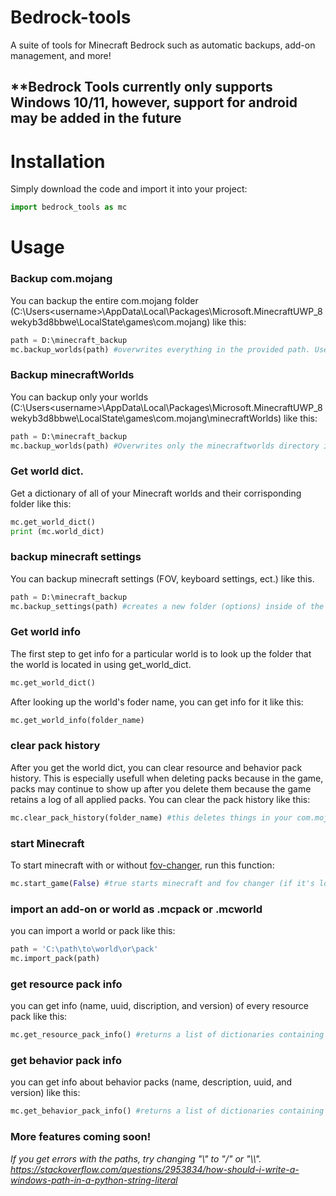 # Bedrock-tools
A suite of tools for Minecraft Bedrock such as automatic backups, add-on management, and more!

## **Bedrock Tools currently only supports Windows 10/11, however, support for android may be added in the future

# Installation

Simply download the code and import it into your project:
``` python
import bedrock_tools as mc
```

# Usage

### Backup com.mojang
You can backup the entire com.mojang folder (C:\Users\<username>\AppData\Local\Packages\Microsoft.MinecraftUWP_8wekyb3d8bbwe\LocalState\games\com.mojang) like this:
``` python
path = D:\minecraft_backup
mc.backup_worlds(path) #overwrites everything in the provided path. Use with caution
```


### Backup minecraftWorlds
You can backup only your worlds (C:\Users\<username>\AppData\Local\Packages\Microsoft.MinecraftUWP_8wekyb3d8bbwe\LocalState\games\com.mojang\minecraftWorlds) like this:
``` python
path = D:\minecraft_backup
mc.backup_worlds(path) #Overwrites only the minecraftworlds directory in the provided location. It shoudn't effect anything else, however, proceed with caution.
```

### Get world dict.

Get a dictionary of all of your Minecraft worlds and their corrisponding folder like this:
``` python
mc.get_world_dict()
print (mc.world_dict)
```

### backup minecraft settings
You can backup minecraft settings (FOV, keyboard settings, ect.) like this.
``` python
path = D:\minecraft_backup
mc.backup_settings(path) #creates a new folder (options) inside of the provided location containing the options.txt file. this should not overwrite exsisting backups.
```

### Get world info
The first step to get info for a particular world is to look up the folder that the world is located in using get_world_dict.
``` python
mc.get_world_dict()
```
After looking up the world's foder name, you can get info for it like this:
``` python
mc.get_world_info(folder_name)
```
### clear pack history
After you get the world dict, you can clear resource and behavior pack history. This is especially usefull when deleting packs because in the game, packs may continue to show up after you delete them because the game retains a log of all applied packs. You can clear the pack history like this:
``` python
mc.clear_pack_history(folder_name) #this deletes things in your com.mojang folder so precede with caution.
```


### start Minecraft
To start minecraft with or without [fov-changer](https://github.com/xroix/MCBE-Win10-FOV-Changer), run this function:
``` python
mc.start_game(False) #true starts minecraft and fov changer (if it's located in C:\Bedrock), false only sarts minecraft
```

### import an add-on or world as .mcpack or .mcworld
you can import a world or pack like this:
``` python
path = 'C:\path\to\world\or\pack'
mc.import_pack(path)
```

### get resource pack info
you can get info (name, uuid, discription, and version) of every resource pack like this:
``` python
mc.get_resource_pack_info() #returns a list of dictionaries containing info.
```

### get behavior pack info
you can get info about behavior packs (name, description, uuid, and version) like this:
``` python
mc.get_behavior_pack_info() #returns a list of dictionaries containing info.
```



### More features coming soon!

*If you get errors with the paths, try changing "\\" to "\/" or "\\\\". https://stackoverflow.com/questions/2953834/how-should-i-write-a-windows-path-in-a-python-string-literal*
